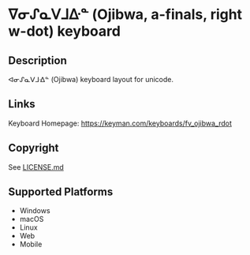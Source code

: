 ᐁᓂᔑᓇᐯᒧᐏᓐ (Ojibwa, a-finals, right w-dot) keyboard
==============

Description
-----------
ᐊᓂᔑᓇᐯᒧᐎᓐ (Ojibwa) keyboard layout for unicode.

Links
-----
Keyboard Homepage: https://keyman.com/keyboards/fv_ojibwa_rdot

Copyright
---------
See [LICENSE.md](LICENSE.md)

Supported Platforms
-------------------

 * Windows
 * macOS
 * Linux
 * Web
 * Mobile


